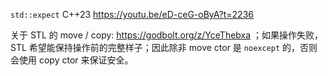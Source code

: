 `std::expect` C++23 https://youtu.be/eD-ceG-oByA?t=2236

关于 STL 的 move / copy: https://godbolt.org/z/YceThebxa ；如果操作失败，STL 希望能保持操作前的完整样子；因此除非 move ctor 是 `noexcept` 的，否则会使用 copy ctor 来保证安全。